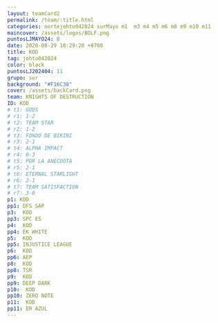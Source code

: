 ```yaml
---
layout: teamCard2
permalink: /team/:title.html
categories: nortejohto042024 surMayo m1  m3 m4 m5 m6 m8 m9 m10 m11
maincover: /assets/logos/BDLF.png
puntosLJMAYO24: 0
date: 2020-08-29 10:29:20 +0700
title: KOD
tag: johto042024
color: black
puntosLJ202404: 11
grupo: sur
background: "#F16C38"
cover: /assets/backCard.png
team: KNIGHTS OF DESTRUCTION
ID: KOD
# t1: GODS
# r1: 1-2
# t2: TEAM STAR
# r2: 1-2
# t3: FONDO DE BIKINI
# r3: 2-1
# t4: ALPHA IMPACT
# r4: 0-3
# t5: POR LA ANECDOTA
# r5: 2-1
# t6: ETERNAL STARLIGHT
# r6: 2-1
# t7: TEAM SATISFACTION
# r7: 3-0
p1: KOD
pp1: DFS SAP
p3:  KOD
pp3: SPC ES
p4:  KOD
pp4: EK WHITE
p5:  KOD
pp5: INJUSTICE LEAGUE
p6:  KOD
pp6: AEP
p8:  KOD
pp8: TSR
p9:  KOD
pp9: DEEP DARK
p10:  KOD
pp10: ZERO NOTE
p11:  KOD
pp11: ER AZUL
---
```

